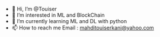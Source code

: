- 👋 Hi, I’m @Touiser
- 👀 I’m interested in ML and BlockChain
- 🌱 I’m currently learning ML and DL with python
- 📫 How to reach me Email : mahditouiserkani@yahoo.com

<!---
Touiser/Touiser is a ✨ special ✨ repository because its `README.md` (this file) appears on your GitHub profile.
You can click the Preview link to take a look at your changes.
--->

